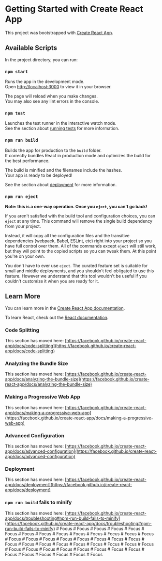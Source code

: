 # Getting Started with Create React App

This project was bootstrapped with [Create React App](https://github.com/facebook/create-react-app).

## Available Scripts

In the project directory, you can run:

### `npm start`

Runs the app in the development mode.\
Open [http://localhost:3000](http://localhost:3000) to view it in your browser.

The page will reload when you make changes.\
You may also see any lint errors in the console.

### `npm test`

Launches the test runner in the interactive watch mode.\
See the section about [running tests](https://facebook.github.io/create-react-app/docs/running-tests) for more information.

### `npm run build`

Builds the app for production to the `build` folder.\
It correctly bundles React in production mode and optimizes the build for the best performance.

The build is minified and the filenames include the hashes.\
Your app is ready to be deployed!

See the section about [deployment](https://facebook.github.io/create-react-app/docs/deployment) for more information.

### `npm run eject`

**Note: this is a one-way operation. Once you `eject`, you can't go back!**

If you aren't satisfied with the build tool and configuration choices, you can `eject` at any time. This command will remove the single build dependency from your project.

Instead, it will copy all the configuration files and the transitive dependencies (webpack, Babel, ESLint, etc) right into your project so you have full control over them. All of the commands except `eject` will still work, but they will point to the copied scripts so you can tweak them. At this point you're on your own.

You don't have to ever use `eject`. The curated feature set is suitable for small and middle deployments, and you shouldn't feel obligated to use this feature. However we understand that this tool wouldn't be useful if you couldn't customize it when you are ready for it.

## Learn More

You can learn more in the [Create React App documentation](https://facebook.github.io/create-react-app/docs/getting-started).

To learn React, check out the [React documentation](https://reactjs.org/).

### Code Splitting

This section has moved here: [https://facebook.github.io/create-react-app/docs/code-splitting](https://facebook.github.io/create-react-app/docs/code-splitting)

### Analyzing the Bundle Size

This section has moved here: [https://facebook.github.io/create-react-app/docs/analyzing-the-bundle-size](https://facebook.github.io/create-react-app/docs/analyzing-the-bundle-size)

### Making a Progressive Web App

This section has moved here: [https://facebook.github.io/create-react-app/docs/making-a-progressive-web-app](https://facebook.github.io/create-react-app/docs/making-a-progressive-web-app)

### Advanced Configuration

This section has moved here: [https://facebook.github.io/create-react-app/docs/advanced-configuration](https://facebook.github.io/create-react-app/docs/advanced-configuration)

### Deployment

This section has moved here: [https://facebook.github.io/create-react-app/docs/deployment](https://facebook.github.io/create-react-app/docs/deployment)

### `npm run build` fails to minify

This section has moved here: [https://facebook.github.io/create-react-app/docs/troubleshooting#npm-run-build-fails-to-minify](https://facebook.github.io/create-react-app/docs/troubleshooting#npm-run-build-fails-to-minify)
#   F o c u s  
 #   F o c u s  
 #   F o c u s  
 #   F o c u s  
 #   F o c u s  
 #   F o c u s  
 #   F o c u s  
 #   F o c u s  
 #   F o c u s  
 #   F o c u s  
 #   F o c u s  
 #   F o c u s  
 #   F o c u s  
 #   F o c u s  
 #   F o c u s  
 #   F o c u s  
 #   F o c u s  
 #   F o c u s  
 #   F o c u s  
 #   F o c u s  
 #   F o c u s  
 #   F o c u s  
 #   F o c u s  
 #   F o c u s  
 #   F o c u s  
 #   F o c u s  
 #   F o c u s  
 #   F o c u s  
 #   F o c u s  
 #   F o c u s  
 #   F o c u s  
 #   F o c u s  
 #   F o c u s  
 #   F o c u s  
 #   F o c u s  
 #   F o c u s  
 #   F o c u s  
 #   F o c u s  
 #   F o c u s  
 #   F o c u s  
 #   F o c u s  
 #   F o c u s  
 #   F o c u s  
 #   F o c u s  
 #   F o c u s  
 